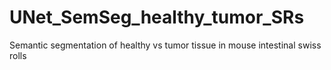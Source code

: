 # UNet_SemSeg_healthy_tumor_SRs
Semantic segmentation of healthy vs tumor tissue in mouse intestinal swiss rolls
